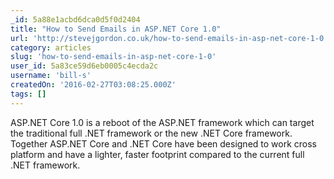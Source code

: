 ```yaml
---
_id: 5a88e1acbd6dca0d5f0d2404
title: "How to Send Emails in ASP.NET Core 1.0"
url: 'http://stevejgordon.co.uk/how-to-send-emails-in-asp-net-core-1-0'
category: articles
slug: 'how-to-send-emails-in-asp-net-core-1-0'
user_id: 5a83ce59d6eb0005c4ecda2c
username: 'bill-s'
createdOn: '2016-02-27T03:08:25.000Z'
tags: []
---
```


ASP.NET Core 1.0 is a reboot of the ASP.NET framework which can target the traditional full .NET framework or the new .NET Core framework. Together ASP.NET Core and .NET Core have been designed to work cross platform and have a lighter, faster footprint compared to the current full .NET framework.
